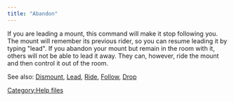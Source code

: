```yaml
---
title: "Abandon"
---
```


If you are leading a mount, this command will make it stop following
you. The mount will remember its previous rider, so you can resume
leading it by typing "lead". If you abandon your mount but remain in the
room with it, others will not be able to lead it away. They can,
however, ride the mount and then control it out of the room.

See also: [Dismount](Dismount "wikilink"), [Lead](Lead "wikilink"),
[Ride](Ride "wikilink"), [Follow](Follow "wikilink"),
[Drop](Drop "wikilink")

[Category:Help files](Category:Help_files "wikilink")